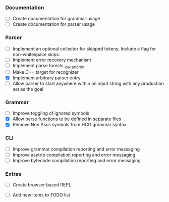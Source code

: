 
### Documentation 
- [ ] Create documentation for grammar usage
- [ ] Create documentation for parser usage

### Parser
- [ ] Implement an optional collector for skipped tokens; Include a flag for non-whitespace skips.
- [ ] Implement error recovery mechanism
- [ ] Implement parse forests <sub>low priority</sub>
- [ ] Make C++ target for recognizer
- [X] Implement arbitrary parser entry
- [ ] Allow parser to start anywhere within an input string with any production set as the goal

### Grammar
- [ ] Improve toggling of ignored symbols
- [X] Allow parse functions to be defined in separate files
- [X] Remove Non Ascii symbols from HCG grammar syntax

### CLI
- [ ] Improve grammar compilation reporting and error messaging
- [ ] Improve asytrip compilation reporting and error messaging
- [ ] Improve bytecode compilation reporting and error messaging

### Extras
- [ ] Create browser based REPL    
- [ ] Add new items to TODO list


